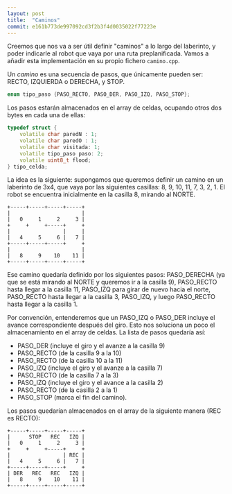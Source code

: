 ```yaml
---
layout: post
title:  "Caminos"
commit: e161b773de997092cd3f2b3f4d0035022f77223e
---
```


Creemos que nos va a ser útil definir "caminos" a lo largo del laberinto, y poder
indicarle al robot que vaya por una ruta preplanificada. Vamos a añadir esta
implementación en su propio fichero `camino.cpp`.

Un _camino_ es una secuencia de pasos, que únicamente pueden ser: RECTO, IZQUIERDA o
DERECHA, y STOP.

```cpp
enum tipo_paso {PASO_RECTO, PASO_DER, PASO_IZQ, PASO_STOP};
```

Los pasos estarán almacenados en el array de celdas, ocupando otros dos bytes en cada una
de ellas:

```cpp
typedef struct {
    volatile char paredN : 1;
    volatile char paredO : 1;
    volatile char visitada: 1;
    volatile tipo_paso paso: 2;
    volatile uint8_t flood;
} tipo_celda;
```

La idea es la siguiente: supongamos que queremos definir un camino en un laberinto de 3x4, 
que vaya por las siguientes casillas: 8, 9, 10, 11, 7, 3, 2, 1. El robot se encuentra inicialmente
en la casilla 8, mirando al NORTE.

```
+-----+-----+-----+-----+
|                       |
|   0     1     2     3 |
+     +     +-----+     +
|                 |     |
|   4     5     6 |   7 |
+-----+-----+-----+     +
|                       |
|   8     9    10    11 |
+-----+-----+-----+-----+
```

Ese camino quedaría definido por los siguientes pasos: PASO_DERECHA (ya que se está mirando al NORTE
 y queremos ir a la casilla 9), PASO_RECTO hasta llegar a la casilla 11, PASO_IZQ para girar de nuevo
hacia el norte, PASO_RECTO hasta llegar a la casilla 3, PASO_IZQ, y luego PASO_RECTO hasta llegar a
la casilla 1.

Por convención, entenderemos que un PASO_IZQ o PASO_DER incluye el avance correspondiente después del
giro. Esto nos soluciona un poco el almacenamiento en el array de celdas. La lista de pasos quedaría 
así:

- PASO_DER (incluye el giro y el avanze a la casilla 9)
- PASO_RECTO (de la casilla 9 a la 10)
- PASO_RECTO (de la casilla 10 a la 11)
- PASO_IZQ (incluye el giro y el avanze a la casilla 7)
- PASO_RECTO (de la casilla 7 a la 3)
- PASO_IZQ (incluye el giro y el avance a la casilla 2)
- PASO_RECTO (de la casilla 2 a la 1)
- PASO_STOP (marca el fin del camino).


Los pasos quedarían almacenados en el array de la siguiente manera (REC es RECTO):
```
+-----+-----+-----+-----+
|      STOP   REC   IZQ |
|   0     1     2     3 |
+     +     +-----+     +
|                 | REC |
|   4     5     6 |   7 |
+-----+-----+-----+     +
| DER   REC   REC   IZQ |
|   8     9    10    11 |
+-----+-----+-----+-----+
```
